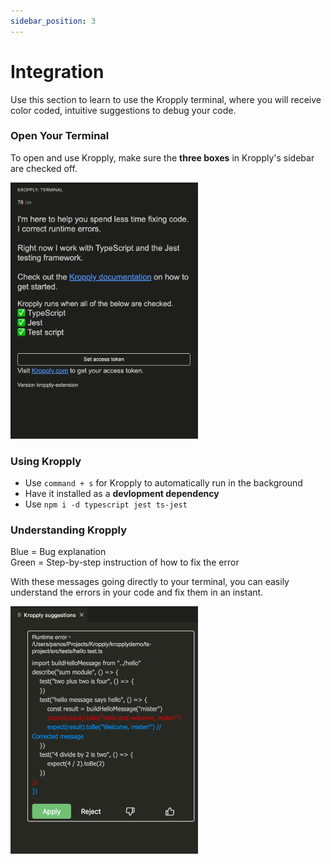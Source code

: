 ```yaml
---
sidebar_position: 3
---
```


# Integration

Use this section to learn to use the Kropply terminal, where you will receive color coded, intuitive suggestions to debug your code.

### Open Your Terminal

To open and use Kropply, make sure the **three boxes** in Kropply's sidebar are checked off.

<img src="images/MainPanelReady.png" width="300" />

### Using Kropply

-   Use `command + s` for Kropply to automatically run in the background
-   Have it installed as a **devlopment dependency**
-   Use `npm i -d typescript jest ts-jest`

### Understanding Kropply

Blue = Bug explanation \
Green = Step-by-step instruction of how to fix the error

With these messages going directly to your terminal, you can easily understand the errors in your code and fix them in an instant.

<img src="images/Kropply-ExampleSuggestion.png" width="300" />
